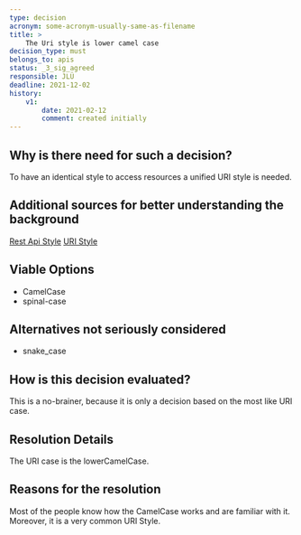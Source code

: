 ```yaml
---
type: decision
acronym: some-acronym-usually-same-as-filename
title: >
    The Uri style is lower camel case
decision_type: must
belongs_to: apis
status: _3_sig_agreed
responsible: JLÜ
deadline: 2021-12-02
history:
    v1:
        date: 2021-02-12 
        comment: created initially
---
```


## Why is there need for such a decision?

To have an identical style to access resources a unified URI style is needed. 

## Additional sources for better understanding the background

[Rest Api Style](https://entwickler.de/online/web/restful-api-design-intro-579826380.html)
[URI Style](https://blog.restcase.com/5-basic-rest-api-design-guidelines/)

## Viable Options

* CamelCase
* spinal-case


## Alternatives not seriously considered

* snake_case



## How is this decision evaluated?

This is a no-brainer, because it is only a decision based on the most like URI case.

 
## Resolution Details

The URI case is the lowerCamelCase. 

## Reasons for the resolution

Most of the people know how the CamelCase works and are familiar with it. Moreover, it is a very common URI Style.

